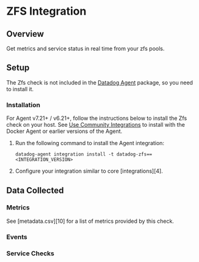 # ZFS Integration

## Overview

Get metrics and service status in real time from your zfs pools.

## Setup

The Zfs check is not included in the [Datadog Agent][1] package, so you need to install it.

### Installation

For Agent v7.21+ / v6.21+, follow the instructions below to install the Zfs check on your host. See [Use Community Integrations][3] to install with the Docker Agent or earlier versions of the Agent.

1. Run the following command to install the Agent integration:

   ```shell
   datadog-agent integration install -t datadog-zfs==<INTEGRATION_VERSION>
   ```

2. Configure your integration similar to core [integrations][4].

## Data Collected

### Metrics

See [metadata.csv][10] for a list of metrics provided by this check.

### Events

### Service Checks

[1]: https://app.datadoghq.com/account/settings/agent/latest
[2]: https://github.com/DataDog/integrations-extras/blob/master/zfs/metadata.csv
[3]: https://docs.datadoghq.com/agent/guide/use-community-integrations/
